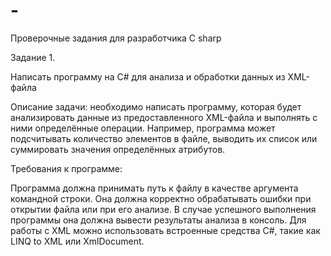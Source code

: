 # -
Проверочные задания для разработчика C
sharp

Задание 1.

Написать программу на C# для анализа и обработки данных из XML-файла

Описание задачи: необходимо написать программу, которая будет анализировать
данные из предоставленного XML-файла и выполнять с ними определённые
операции. Например, программа может подсчитывать количество элементов в файле,
выводить их список или суммировать значения определённых атрибутов.

Требования к программе:

Программа должна принимать путь к файлу в качестве аргумента командной
строки.
Она должна корректно обрабатывать ошибки при открытии файла или при его
анализе.
В случае успешного выполнения программы она должна вывести результаты
анализа в консоль.
Для работы с XML можно использовать встроенные средства C#, такие как LINQ
to XML или XmlDocument.
